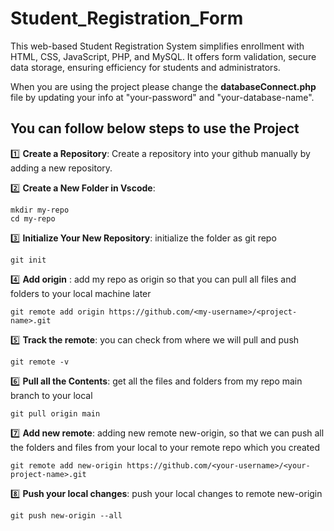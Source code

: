 # Student_Registration_Form

This web-based Student Registration System simplifies enrollment with HTML, CSS, JavaScript, PHP, and MySQL. It offers form validation, secure data storage, ensuring efficiency for students and administrators.

When you are using the project please change the **databaseConnect.php** file by updating your info at "your-password" and "your-database-name".


## You can follow below steps to use the Project 

1️⃣ **Create a Repository**: Create a repository into your github manually by adding a new repository.

2️⃣ **Create a New Folder in Vscode**: 

```
mkdir my-repo
cd my-repo
```

3️⃣ **Initialize Your New Repository**: initialize the folder as git repo

````
git init
````

4️⃣ **Add origin** : add my repo as origin so that you can pull all files and folders to your local machine later

```
git remote add origin https://github.com/<my-username>/<project-name>.git
```

5️⃣ **Track the remote**: you can check from where we will pull and push

```
git remote -v
```

6️⃣ **Pull all the Contents**: get all the files and folders from my repo main branch to your local 

```
git pull origin main
```

7️⃣ **Add new remote**: adding new remote new-origin, so that we can push all the folders and files from your local to your remote repo which you created

```
git remote add new-origin https://github.com/<your-username>/<your-project-name>.git
```

8️⃣ **Push  your local changes**: push your local changes to remote new-origin

```
git push new-origin --all
```
